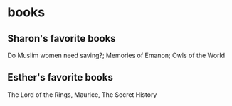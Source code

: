 # books 

## Sharon's favorite books 
Do Muslim women need saving?; Memories of Emanon; Owls of the World
## Esther's favorite books
The Lord of the Rings, Maurice, The Secret History
